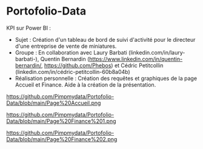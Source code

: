# Portofolio-Data

KPI sur Power BI : 
   - Sujet : Création d'un tableau de bord de suivi d'activité pour le directeur d'une entreprise de vente de miniatures.
   - Groupe : En collaboration avec Laury Barbati (linkedin.com/in/laury-barbati-), Quentin Bernardin (https://www.linkedin.com/in/quentin-bernardin/, https://github.com/Phebos) et Cédric Petitcollin (linkedin.com/in/cédric-petitcollin-60b8a04b)
   - Réalisation personnelle : Création des requêtes et graphiques de la page Accueil et Finance. Aide à la création de la présentation.

https://github.com/Pimpmydata/Portofolio-Data/blob/main/Page%20Accueil.png

https://github.com/Pimpmydata/Portofolio-Data/blob/main/Page%20Finance%201.png

https://github.com/Pimpmydata/Portofolio-Data/blob/main/Page%20Finance%202.png

